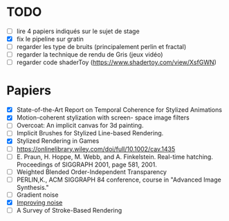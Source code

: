 # TODO

* [ ] lire 4 papiers indiqués sur le sujet de stage
* [x] fix le pipeline sur gratin
* [ ] regarder les type de bruits (principalement perlin et fractal)
* [ ] regarder la technique de rendu de Gris (jeux vidéo)
* [ ] regarder code shaderToy (https://www.shadertoy.com/view/XsfGWN)

# Papiers
* [x] State-of-the-Art Report on Temporal Coherence for Stylized Animations
* [x] Motion-coherent stylization with screen-
space image filters
* [ ] Overcoat: An implicit canvas for 3d painting.
* [ ] Implicit Brushes for Stylized Line-based Rendering.
* [x] Stylized Rendering in Games
* [ ] https://onlinelibrary.wiley.com/doi/full/10.1002/cav.1435
* [ ] E. Praun, H. Hoppe, M. Webb, and A. Finkelstein. Real-time hatching. Proceedings of SIGGRAPH 2001, page 581, 2001.
* [ ] Weighted Blended Order-Independent Transparency
* [ ] PERLIN,K., ACM SIGGRAPH 84 conference, course in "Advanced Image Synthesis."
* [ ] Gradient noise
* [x] [Improving noise](http://delivery.acm.org/10.1145/570000/566636/p681-perlin.pdf?ip=194.199.26.179&id=566636&acc=ACTIVE%20SERVICE&key=7EBF6E77E86B478F%2E9B0CC472860F67C6%2E4D4702B0C3E38B35%2E4D4702B0C3E38B35&__acm__=1549531095_def3c5ea54bdaeeb229e68a4bf87bdd7)
* [ ] A Survey of Stroke-Based Rendering
